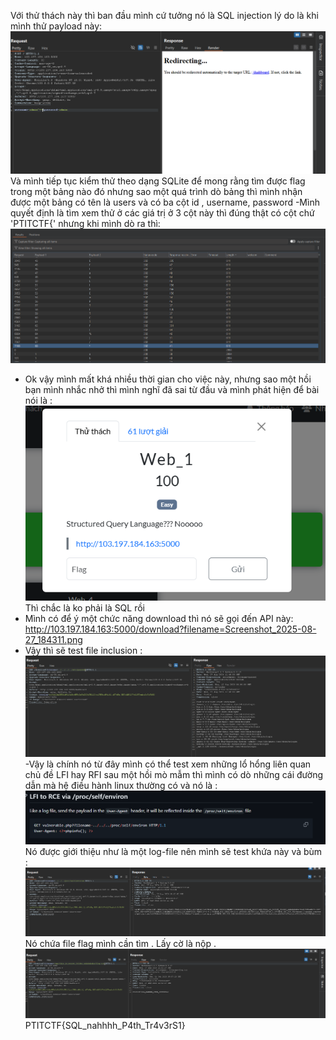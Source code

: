 Với thử thách này thì ban đầu mình cứ tưởng nó là SQL injection lý do là khi mình thử payload này:
![alt text](image-1.png)
Và mình tiếp tục kiểm thử theo dạng SQLite để mong rằng tìm được flag trong một bảng nào đó nhưng sao
một quá trình dò bảng thì mình nhận được một bảng có tên là users và có ba cột id , username, password
-Mình quyết định là tìm xem thử ở các giá trị ở 3 cột này thì đúng thật có cột chứ 'PTITCTF{' nhưng khi mình dò ra thì:
![alt text](image-2.png) 
- Ok vậy mình mất khá nhiều thời gian cho việc này, nhưng sao một hồi bạn mình nhắc nhở thì mình nghĩ đã sai từ đầu và mình
phát hiện để bài nói là : ![alt text](image-3.png)
Thì chắc là ko phải là SQL rồi
- Mình có để ý một chức năng download thì nó sẽ gọi đến API này: http://103.197.184.163:5000/download?filename=Screenshot_2025-08-27_184311.png
- Vậy thì sẽ test file inclusion :
![alt text](image-4.png)
-Vậy là chính nó từ đây mình có thể test xem những lổ hổng liên quan chủ đề LFI hay RFI sau một hồi mò mẫm thì mình có dò những cái đường dẫn mà 
hệ điều hành linux thường có và nó là : ![alt text](image-5.png)
Nó được giới thiệu như là một log-file nên mình sẽ test khứa này và bùm :
![alt text](image-6.png)
Nó chứa file flag mình cần tìm . Lấy cờ là nộp .
![alt text](image-7.png)
PTITCTF{SQL_nahhhh_P4th_Tr4v3rS1}